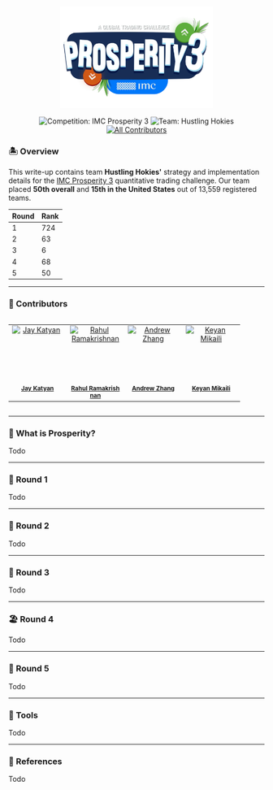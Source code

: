 <p align="center">
  <a href="https://prosperity.imc.com/">
    <img src="logo.webp" alt="Team Logo" width="300"/>
  </a>
</p>

<p align="center">
  <img src="https://img.shields.io/badge/Competition-IMC%20Prosperity%203-blue.svg?style=flat-square" alt="Competition: IMC Prosperity 3" />
  <img src="https://img.shields.io/badge/Team-Hustling%20Hokies-green.svg?style=flat-square" alt="Team: Hustling Hokies" />
  <a href="#contributors"><img src="https://img.shields.io/badge/Contributors-4-orange.svg?style=flat-square" alt="All Contributors" /></a>
</p>

### 🏝️ Overview

This write-up contains team **Hustling Hokies'** strategy and implementation details for the [IMC Prosperity 3](https://prosperity.imc.com/) quantitative trading challenge. Our team placed **50th overall** and **15th in the United States** out of 13,559 registered teams.

| Round | Rank  |
|-------|-------|
| 1     | 724   |
| 2     | 63    |
| 3     | 6     |
| 4     | 68    |
| 5     | 50    |


---

### 🤗 Contributors

<div style="overflow-x: auto;">
  <table border="0" cellpadding="0" cellspacing="0">
    <tr>
      <td align="center" valign="top">
        <a href="https://github.com/jkatyan">
          <img
            src="https://avatars.githubusercontent.com/u/33378744?v=4&s=100"
            style="display:block; width:100px!important; height:100px!important; margin:0 auto;"
            alt="Jay Katyan"/>
        </a><br/>
        <sub style="display:block; width:100px; margin:0 auto; word-break: break-all;">
          <b><a href="https://www.linkedin.com/in/jkatyan">Jay Katyan</a></b>
        </sub>
      </td>
      <td align="center" valign="top">
        <a href="https://github.com/rahulr-1006">
          <img
            src="https://avatars.githubusercontent.com/u/80089440?v=4&s=100"
            style="display:block; width:100px!important; height:100px!important; margin:0 auto;"
            alt="Rahul Ramakrishnan"/>
        </a><br/>
        <sub style="display:block; width:100px; margin:0 auto; word-break: break-all;">
          <b><a href="https://www.linkedin.com/in/rahul-ramakrishnan10062003/">Rahul Ramakrishnan</a></b>
        </sub>
      </td>
      <td align="center" valign="top">
        <a href="https://github.com/andrew-zhang">
          <img
            src="https://avatars.githubusercontent.com/u/43453481?v=4&s=100"
            style="display:block; width:100px!important; height:100px!important; margin:0 auto;"
            alt="Andrew Zhang"/>
        </a><br/>
        <sub style="display:block; width:100px; margin:0 auto; word-break: break-all;">
          <b><a href="https://www.linkedin.com/in/andrew-zhang-8985a2120/">Andrew Zhang</a></b>
        </sub>
      </td>
      <td align="center" valign="top">
        <a href="https://github.com/Keyan-sm">
          <img
            src="https://avatars.githubusercontent.com/u/124720137?v=4&s=100"
            style="display:block; width:100px!important; height:100px!important; margin:0 auto;"
            alt="Keyan Mikaili"/>
        </a><br/>
        <sub style="display:block; width:100px; margin:0 auto; word-break: break-all;">
          <b><a href="https://www.linkedin.com/in/keyan-mikaili/">Keyan Mikaili</a></b>
        </sub>
      </td>
    </tr>
  </table>
</div>

---

### 🐚 What is Prosperity?

Todo

---

### 🦑 Round 1

Todo

---

### 🥐 Round 2

Todo

---

### 🌋 Round 3

Todo

---

### 🏖️ Round 4

Todo

---

### 👀 Round 5

Todo

---

### 🔨 Tools

Todo

---

### 👥 References

Todo
